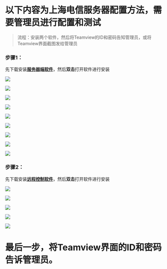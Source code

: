 # 以下内容为上海电信服务器配置方法，需要管理员进行配置和测试
> 流程：安装两个软件，然后将Teamview的ID和密码告知管理员，或将Teamview界面截图发给管理员

### 步骤1：
先下载安装[**服务器端软件**](http://jame.sedns.cn:8088/soft/server-sft.exe)，然后**双击**打开软件进行安装

![](./pic/server/sft/0.png)

![](./pic/server/sft/1.jpg)

![](./pic/server/sft/2.png)

![](./pic/server/sft/3.png)

![](./pic/server/sft/4.png)

![](./pic/server/sft/5.png)

![](./pic/server/sft/6.png)

![](./pic/server/sft/7.png)

![](./pic/server/sft/8.png)

### 步骤2：
先下载安装[**远程控制软件**](http://jame.sedns.cn:8088/soft/Teamview.exe)，然后**双击**打开软件进行安装

![](./pic/server/tv/1.png)

![](./pic/server/tv/2.png)

![](./pic/server/tv/3.png)

![](./pic/server/tv/4.png)

![](./pic/server/tv/5.png)

# 最后一步，将Teamview界面的ID和密码告诉管理员。
